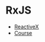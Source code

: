 # RxJS

- [ReactiveX](http://reactivex.io/)
- [Course](https://www.lynda.com/Angular-tutorials/Learning-RxJS/630623-2.html)
